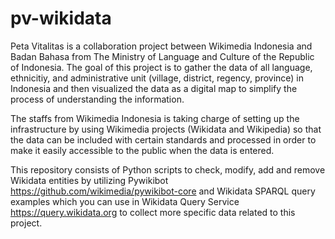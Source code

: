 # pv-wikidata
Peta Vitalitas is a collaboration project between Wikimedia Indonesia and Badan Bahasa from The Ministry of Language and Culture of the Republic of Indonesia. The goal of this project is to gather the data of all language, ethnicitiy, and administrative unit (village, district, regency, province) in Indonesia and then visualized the data as a digital map to simplify the process of understanding the information.

The staffs from Wikimedia Indonesia is taking charge of setting up the infrastructure by using Wikimedia projects (Wikidata and Wikipedia) so that the data can be included with certain standards and processed in order to make it easily accessible to the public when the data is entered.

This repository consists of Python scripts to check, modify, add and remove Wikidata entities by utilizing Pywikibot https://github.com/wikimedia/pywikibot-core and Wikidata SPARQL query examples which you can use in Wikidata Query Service https://query.wikidata.org to collect more specific data related to this project.
